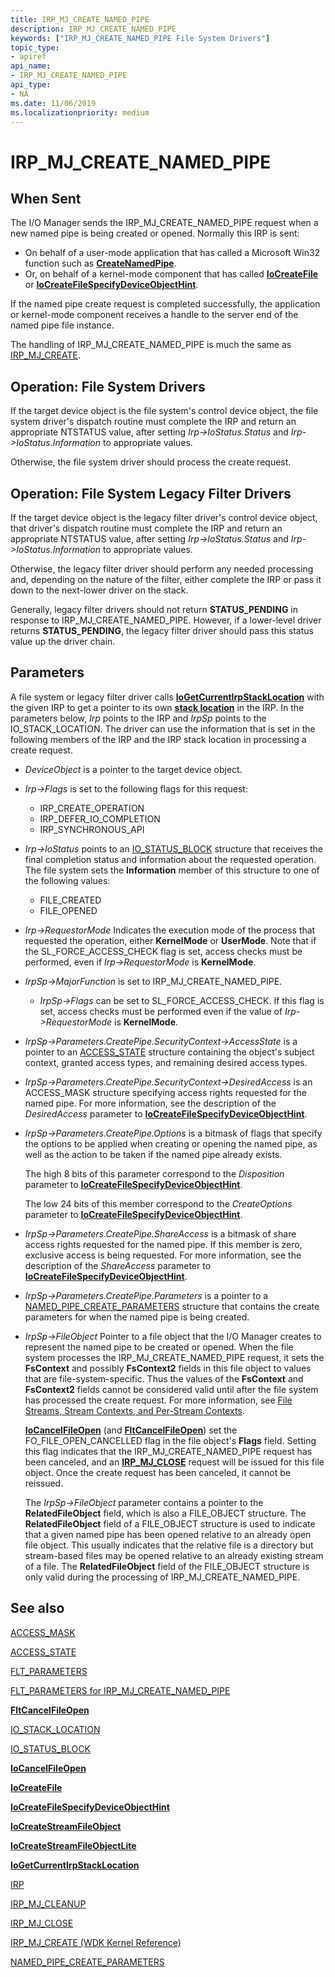 ```yaml
---
title: IRP_MJ_CREATE_NAMED_PIPE
description: IRP_MJ_CREATE_NAMED_PIPE
keywords: ["IRP_MJ_CREATE_NAMED_PIPE File System Drivers"]
topic_type:
- apiref
api_name:
- IRP_MJ_CREATE_NAMED_PIPE
api_type:
- NA
ms.date: 11/06/2019
ms.localizationpriority: medium
---
```


# IRP_MJ_CREATE_NAMED_PIPE

## When Sent

The I/O Manager sends the IRP_MJ_CREATE_NAMED_PIPE request when a new named pipe is being created or opened. Normally this IRP is sent:

- On behalf of a user-mode application that has called a Microsoft Win32 function such as [**CreateNamedPipe**](/windows/win32/api/winbase/nf-winbase-createnamedpipea).
- Or, on behalf of a kernel-mode component that has called [**IoCreateFile**](/windows-hardware/drivers/ddi/wdm/nf-wdm-iocreatefile) or [**IoCreateFileSpecifyDeviceObjectHint**](/windows-hardware/drivers/ddi/ntddk/nf-ntddk-iocreatefilespecifydeviceobjecthint).

If the named pipe create request is completed successfully, the application or kernel-mode component receives a handle to the server end of the named pipe file instance.

The handling of IRP_MJ_CREATE_NAMED_PIPE is much the same as [IRP_MJ_CREATE](irp-mj-create.md).

## Operation: File System Drivers

If the target device object is the file system's control device object, the file system driver's dispatch routine must complete the IRP and return an appropriate NTSTATUS value, after setting *Irp->IoStatus.Status* and *Irp->IoStatus.Information* to appropriate values.

Otherwise, the file system driver should process the create request.

## Operation: File System Legacy Filter Drivers

If the target device object is the legacy filter driver's control device object, that driver's dispatch routine must complete the IRP and return an appropriate NTSTATUS value, after setting *Irp->IoStatus.Status* and *Irp->IoStatus.Information* to appropriate values.

Otherwise, the legacy filter driver should perform any needed processing and, depending on the nature of the filter, either complete the IRP or pass it down to the next-lower driver on the stack.

Generally, legacy filter drivers should not return **STATUS_PENDING** in response to IRP_MJ_CREATE_NAMED_PIPE. However, if a lower-level driver returns **STATUS_PENDING**, the legacy filter driver should pass this status value up the driver chain.

## Parameters

A file system or legacy filter driver calls [**IoGetCurrentIrpStackLocation**](/windows-hardware/drivers/ddi/wdm/nf-wdm-iogetcurrentirpstacklocation) with the given IRP to get a pointer to its own [**stack location**](/windows-hardware/drivers/ddi/wdm/ns-wdm-_io_stack_location) in the IRP. In the parameters below, *Irp* points to the IRP and *IrpSp* points to the IO_STACK_LOCATION. The driver can use the information that is set in the following members of the IRP and the IRP stack location in processing a create request.

- *DeviceObject* is a pointer to the target device object.

- *Irp->Flags* is set to the following flags for this request:
  - IRP_CREATE_OPERATION
  - IRP_DEFER_IO_COMPLETION
  - IRP_SYNCHRONOUS_API

- *Irp->IoStatus* points to an [IO_STATUS_BLOCK](/windows-hardware/drivers/ddi/wdm/ns-wdm-_io_status_block) structure that receives the final completion status and information about the requested operation. The file system sets the **Information** member of this structure to one of the following values:
  - FILE_CREATED
  - FILE_OPENED

- *Irp->RequestorMode*
  Indicates the execution mode of the process that requested the operation, either **KernelMode** or **UserMode**. Note that if the SL_FORCE_ACCESS_CHECK flag is set, access checks must be performed, even if *Irp->RequestorMode* is **KernelMode**.

- *IrpSp->MajorFunction* is set to IRP_MJ_CREATE_NAMED_PIPE.
  
  - *IrpSp->Flags* can be set to SL_FORCE_ACCESS_CHECK. If this flag is set, access checks must be performed even if the value of *Irp->RequestorMode* is **KernelMode**.

- *IrpSp->Parameters.CreatePipe.SecurityContext->AccessState* is a pointer to an [ACCESS_STATE](/windows-hardware/drivers/ddi/wdm/ns-wdm-_access_state) structure containing the object's subject context, granted access types, and remaining desired access types.

- *IrpSp->Parameters.CreatePipe.SecurityContext->DesiredAccess* is an ACCESS_MASK structure specifying access rights requested for the named pipe. For more information, see the description of the *DesiredAccess* parameter to [**IoCreateFileSpecifyDeviceObjectHint**](/windows-hardware/drivers/ddi/ntddk/nf-ntddk-iocreatefilespecifydeviceobjecthint).

- *IrpSp->Parameters.CreatePipe.Options* is a bitmask of flags that specify the options to be applied when creating or opening the named pipe, as well as the action to be taken if the named pipe already exists.

  The high 8 bits of this parameter correspond to the *Disposition* parameter to [**IoCreateFileSpecifyDeviceObjectHint**](/windows-hardware/drivers/ddi/ntddk/nf-ntddk-iocreatefilespecifydeviceobjecthint).

  The low 24 bits of this member correspond to the *CreateOptions* parameter to [**IoCreateFileSpecifyDeviceObjectHint**](/windows-hardware/drivers/ddi/ntddk/nf-ntddk-iocreatefilespecifydeviceobjecthint).

- *IrpSp->Parameters.CreatePipe.ShareAccess* is a bitmask of share access rights requested for the named pipe. If this member is zero, exclusive access is being requested. For more information, see the description of the *ShareAccess* parameter to [**IoCreateFileSpecifyDeviceObjectHint**](/windows-hardware/drivers/ddi/ntddk/nf-ntddk-iocreatefilespecifydeviceobjecthint).

- *IrpSp->Parameters.CreatePipe.Parameters* is a pointer to a [NAMED_PIPE_CREATE_PARAMETERS](/windows-hardware/drivers/ddi/wdm/ns-wdm-_named_pipe_create_parameters) structure that contains the create parameters for when the named pipe is being created.

- *IrpSp->FileObject*
  Pointer to a file object that the I/O Manager creates to represent the named pipe to be created or opened. When the file system processes the IRP_MJ_CREATE_NAMED_PIPE request, it sets the **FsContext** and possibly **FsContext2** fields in this file object to values that are file-system-specific. Thus the values of the **FsContext** and **FsContext2** fields cannot be considered valid until after the file system has processed the create request. For more information, see [File Streams, Stream Contexts, and Per-Stream Contexts](./file-streams--stream-contexts--and-per-stream-contexts.md).

  [**IoCancelFileOpen**](/windows-hardware/drivers/ddi/ntddk/nf-ntddk-iocancelfileopen) (and [**FltCancelFileOpen**](/windows-hardware/drivers/ddi/fltkernel/nf-fltkernel-fltcancelfileopen)) set the FO_FILE_OPEN_CANCELLED flag in the file object's **Flags** field. Setting this flag indicates that the IRP_MJ_CREATE_NAMED_PIPE request has been canceled, and an [**IRP_MJ_CLOSE**](irp-mj-close.md) request will be issued for this file object. Once the create request has been canceled, it cannot be reissued.

  The *IrpSp->FileObject* parameter contains a pointer to the **RelatedFileObject** field, which is also a FILE_OBJECT structure. The **RelatedFileObject** field of a FILE_OBJECT structure is used to indicate that a given named pipe has been opened relative to an already open file object. This usually indicates that the relative file is a directory but stream-based files may be opened relative to an already existing stream of a file. The **RelatedFileObject** field of the FILE_OBJECT structure is only valid during the processing of IRP_MJ_CREATE_NAMED_PIPE.

## See also

[ACCESS_MASK](../kernel/access-mask.md)

[ACCESS_STATE](/windows-hardware/drivers/ddi/wdm/ns-wdm-_access_state)

[FLT_PARAMETERS](/windows-hardware/drivers/ddi/fltkernel/ns-fltkernel-_flt_parameters)

[FLT_PARAMETERS for IRP_MJ_CREATE_NAMED_PIPE](flt-parameters-for-irp-mj-create-named-pipe.md)

[**FltCancelFileOpen**](/windows-hardware/drivers/ddi/fltkernel/nf-fltkernel-fltcancelfileopen)

[IO_STACK_LOCATION](/windows-hardware/drivers/ddi/wdm/ns-wdm-_io_stack_location)

[IO_STATUS_BLOCK](/windows-hardware/drivers/ddi/wdm/ns-wdm-_io_status_block)

[**IoCancelFileOpen**](/windows-hardware/drivers/ddi/ntddk/nf-ntddk-iocancelfileopen)

[**IoCreateFile**](/windows-hardware/drivers/ddi/wdm/nf-wdm-iocreatefile)

[**IoCreateFileSpecifyDeviceObjectHint**](/windows-hardware/drivers/ddi/ntddk/nf-ntddk-iocreatefilespecifydeviceobjecthint)

[**IoCreateStreamFileObject**](/windows-hardware/drivers/ddi/ntifs/nf-ntifs-iocreatestreamfileobject)

[**IoCreateStreamFileObjectLite**](/windows-hardware/drivers/ddi/ntifs/nf-ntifs-iocreatestreamfileobjectlite)

[**IoGetCurrentIrpStackLocation**](/windows-hardware/drivers/ddi/wdm/nf-wdm-iogetcurrentirpstacklocation)

[IRP](/windows-hardware/drivers/ddi/wdm/ns-wdm-_irp)

[IRP_MJ_CLEANUP](irp-mj-cleanup.md)

[IRP_MJ_CLOSE](irp-mj-close.md)

[IRP_MJ_CREATE (WDK Kernel Reference)](../kernel/irp-mj-create.md)

[NAMED_PIPE_CREATE_PARAMETERS](/windows-hardware/drivers/ddi/wdm/ns-wdm-_named_pipe_create_parameters)
